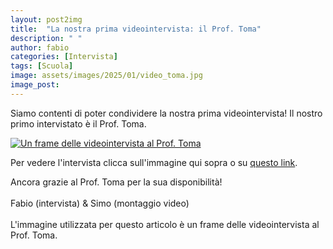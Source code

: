 ```yaml
---
layout: post2img
title:  "La nostra prima videointervista: il Prof. Toma"
description: " "
author: fabio
categories: [Intervista]
tags: [Scuola]
image: assets/images/2025/01/video_toma.jpg
image_post:
---
```

Siamo contenti di poter condividere la nostra prima videointervista! Il nostro primo intervistato è il Prof. Toma.


<div class="entry-featured-image">
    <a href="https://youtu.be/LONzfmXg36M?si=c0AQYefMFLPZVW1H"><img class="featured-image {% if page.imageshadow %} image-shadow {% endif %}" src="{{ site.baseurl }}/assets/images/2025/01//video_toma.jpg" alt="Un frame delle videointervista al Prof. Toma"></a>
</div>

Per vedere l'intervista clicca sull'immagine qui sopra o su [questo link](https://youtu.be/LONzfmXg36M?si=c0AQYefMFLPZVW1H).

Ancora grazie al Prof. Toma per la sua disponibilità!
<br>
<br>
Fabio (intervista) & Simo (montaggio video)
<br>
<br>
L'immagine utilizzata per questo articolo è un frame delle videointervista al Prof. Toma.